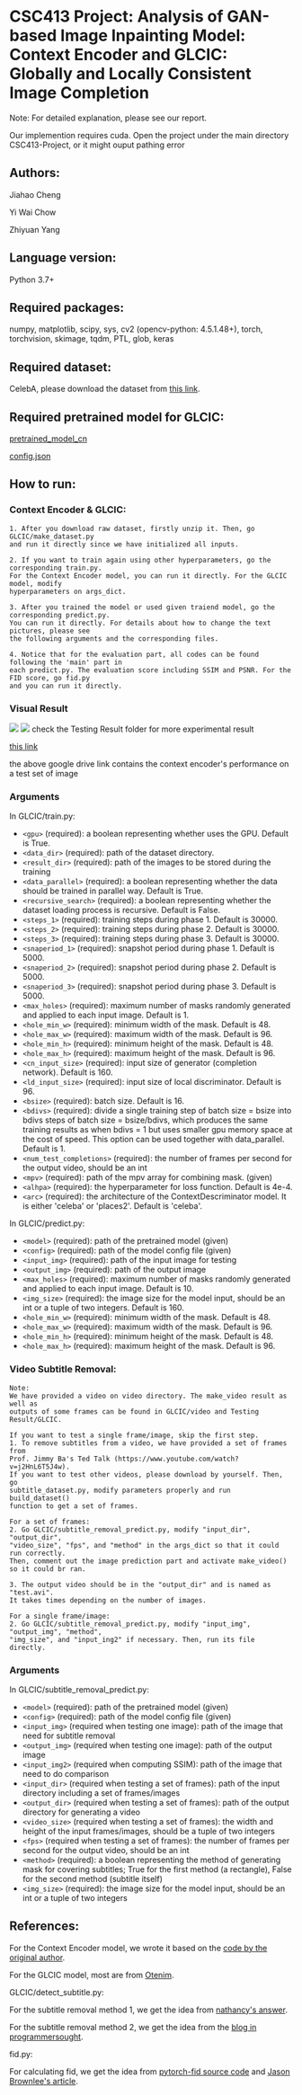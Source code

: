 # CSC413 Project: Analysis of GAN-based Image Inpainting Model: Context Encoder and GLCIC: Globally and Locally Consistent Image Completion

Note: For detailed explanation, please see our report.

Our implemention requires cuda.
Open the project under the main directory CSC413-Project, or it might ouput pathing error

## Authors: 
Jiahao Cheng 

Yi Wai Chow 

Zhiyuan Yang 

## Language version: 
Python 3.7+

## Required packages: 
numpy, matplotlib, scipy, sys, cv2 (opencv-python: 4.5.1.48+), torch, torchvision, skimage, tqdm, PTL, glob, keras

## Required dataset:
CelebA, please download the dataset from [this link](https://drive.google.com/file/d/0B7EVK8r0v71pZjFTYXZWM3FlRnM).

## Required pretrained model for GLCIC:
[pretrained_model_cn](https://github.com/CSMYang/CSC413-Project/blob/main/GLCIC/pretrained_model_cn)

[config.json](https://github.com/CSMYang/CSC413-Project/blob/main/GLCIC/config.json)

## How to run:

### Context Encoder & GLCIC:
    1. After you download raw dataset, firstly unzip it. Then, go GLCIC/make_dataset.py
    and run it directly since we have initialized all inputs.

    2. If you want to train again using other hyperparameters, go the corresponding train.py.
    For the Context Encoder model, you can run it directly. For the GLCIC model, modify 
    hyperparameters on args_dict.
       
    3. After you trained the model or used given traiend model, go the corresponding predict.py.
    You can run it directly. For details about how to change the text pictures, please see
    the following arguments and the corresponding files.
    
    4. Notice that for the evaluation part, all codes can be found following the 'main' part in
    each predict.py. The evaluation score including SSIM and PSNR. For the FID score, go fid.py
    and you can run it directly.

### Visual Result
<img src="./Testing Result/GLCIC/model_generation.png">
<img src="./Testing Result/GLCIC/Second method/1.jpg">
check the Testing Result folder for more experimental result

[this link](https://drive.google.com/file/d/1t9SJj33nBmSsQnMVIVYuOVp5gxXGLu6p/view?usp=sharing)

the above google drive link contains the context encoder's performance on a test set of image
### Arguments
In GLCIC/train.py:
* `<gpu>` (required): a boolean representing whether uses the GPU. Default is True.
* `<data_dir>` (required): path of the dataset directory.
* `<result_dir>` (required): path of the images to be stored during the training
* `<data_parallel>` (required): a boolean representing whether the data should be trained in parallel way. Default is True.
* `<recursive_search>` (required): a boolean representing whether the dataset loading process is recursive. Default is False.
* `<steps_1>` (required): training steps during phase 1. Default is 30000.
* `<steps_2>` (required): training steps during phase 2. Default is 30000.
* `<steps_3>` (required): training steps during phase 3. Default is 30000.
* `<snaperiod_1>` (required): snapshot period during phase 1. Default is 5000.
* `<snaperiod_2>` (required): snapshot period during phase 2. Default is 5000.
* `<snaperiod_3>` (required): snapshot period during phase 3. Default is 5000.
* `<max_holes>` (required): maximum number of masks randomly generated and applied to each input image. Default is 1.
* `<hole_min_w>` (required): minimum width of the mask. Default is 48.
* `<hole_max_w>` (required): maximum width of the mask. Default is 96.
* `<hole_min_h>` (required): minimum height of the mask. Default is 48.
* `<hole_max_h>` (required): maximum height of the mask. Default is 96.
* `<cn_input_size>` (required): input size of generator (completion network). Default is 160.
* `<ld_input_size>` (required): input size of local discriminator. Default is 96.
* `<bsize>` (required): batch size. Default is 16.
* `<bdivs>` (required): divide a single training step of batch size = bsize into bdivs steps of batch size = bsize/bdivs, which produces the same training results as when bdivs = 1 but uses smaller gpu memory space at the cost of speed. This option can be used together with data_parallel. Default is 1.
* `<num_test_completions>` (required): the number of frames per second for the output video, should be an int
* `<mpv>` (required): path of the mpv array for combining mask. (given)
* `<alhpa>` (required): the hyperparameter for loss function. Default is 4e-4.
* `<arc>` (required): the architecture of the ContextDescriminator model. It is either 'celeba' or 'places2'. Default is 'celeba'.

In GLCIC/predict.py:
* `<model>` (required): path of the pretrained model (given)
* `<config>` (required): path of the model config file (given)
* `<input_img>` (required): path of the input image for testing
* `<output_img>` (required): path of the output image
* `<max_holes>` (required): maximum number of masks randomly generated and applied to each input image. Default is 10.
* `<img_size>` (required): the image size for the model input, should be an int or a tuple of two integers. Default is 160.
* `<hole_min_w>` (required): minimum width of the mask. Default is 48.
* `<hole_max_w>` (required): maximum width of the mask. Default is 96.
* `<hole_min_h>` (required): minimum height of the mask. Default is 48.
* `<hole_max_h>` (required): maximum height of the mask. Default is 96.

### Video Subtitle Removal:

    Note:
    We have provided a video on video directory. The make_video result as well as
    outputs of some frames can be found in GLCIC/video and Testing Result/GLCIC.
    
    If you want to test a single frame/image, skip the first step.
    1. To remove subtitles from a video, we have provided a set of frames from 
    Prof. Jimmy Ba's Ted Talk (https://www.youtube.com/watch?v=j2HnL6T5J4w). 
    If you want to test other videos, please download by yourself. Then, go 
    subtitle_dataset.py, modify parameters properly and run build_dataset() 
    function to get a set of frames.

    For a set of frames:
    2. Go GLCIC/subtitle_removal_predict.py, modify "input_dir", "output_dir", 
    "video_size", "fps", and "method" in the args_dict so that it could run correctly. 
    Then, comment out the image prediction part and activate make_video() so it could br ran.
       
    3. The output video should be in the "output_dir" and is named as "test.avi". 
    It takes times depending on the number of images.

    For a single frame/image:
    2. Go GLCIC/subtitle_removal_predict.py, modify "input_img", "output_img", "method", 
    "img_size", and "input_ing2" if necessary. Then, run its file directly.
    
### Arguments
In GLCIC/subtitle_removal_predict.py:
* `<model>` (required): path of the pretrained model (given)
* `<config>` (required): path of the model config file (given)
* `<input_img>` (required when testing one image): path of the image that need for subtitle removal
* `<output_img>` (required when testing one image): path of the output image
* `<input_img2>` (required when computing SSIM): path of the image that need to do comparison
* `<input_dir>` (required when testing a set of frames): path of the input directory including a set of frames/images
* `<output_dir>` (required when testing a set of frames): path of the output directory for generating a video
* `<video_size>` (required when testing a set of frames): the width and height of the input frames/images, should be a tuple of two integers
* `<fps>` (required when testing a set of frames): the number of frames per second for the output video, should be an int
* `<method>` (required): a boolean representing the method of generating mask for covering subtitles; True for the first method (a rectangle), False for the second method (subtitle itself)
* `<img_size>` (required): the image size for the model input, should be an int or a tuple of two integers

## References:

For the Context Encoder model, we wrote it based on the [code by the original author](https://github.com/pathak22/context-encoder).

For the GLCIC model, most are from [Otenim](https://github.com/otenim/GLCIC-PyTorch).

GLCIC/detect_subtitle.py:

For the subtitle removal method 1, we get the idea from [nathancy's answer](https://stackoverflow.com/questions/37771263/detect-text-area-in-an-image-using-python-and-opencv).

For the subtitle removal method 2, we get the idea from the [blog in programmersought](https://www.programmersought.com/article/5117975415/).

fid.py:

For calculating fid, we get the idea from [pytorch-fid source code](https://github.com/mseitzer/pytorch-fid/blob/master/src/pytorch_fid/fid_score.py) and [Jason Brownlee's article](https://machinelearningmastery.com/how-to-implement-the-frechet-inception-distance-fid-from-scratch/).
